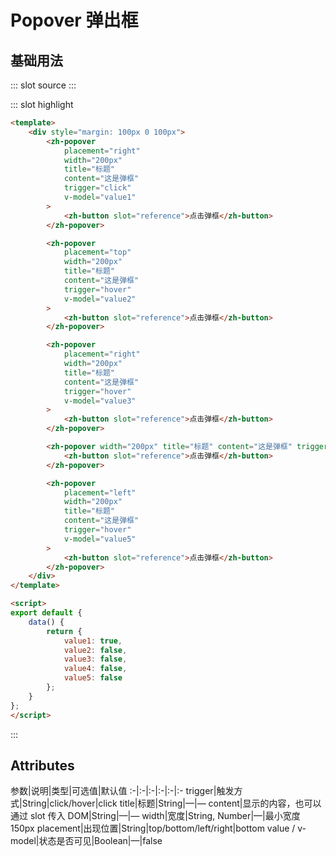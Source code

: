 # Popover 弹出框

## 基础用法
<demo-block>
::: slot source
<popover-test1></popover-test1>
:::

::: slot highlight
```html
<template>
    <div style="margin: 100px 0 100px">
        <zh-popover
            placement="right"
            width="200px"
            title="标题"
            content="这是弹框"
            trigger="click"
            v-model="value1"
        >
            <zh-button slot="reference">点击弹框</zh-button>
        </zh-popover>

        <zh-popover
            placement="top"
            width="200px"
            title="标题"
            content="这是弹框"
            trigger="hover"
            v-model="value2"
        >
            <zh-button slot="reference">点击弹框</zh-button>
        </zh-popover>

        <zh-popover
            placement="right"
            width="200px"
            title="标题"
            content="这是弹框"
            trigger="hover"
            v-model="value3"
        >
            <zh-button slot="reference">点击弹框</zh-button>
        </zh-popover>

        <zh-popover width="200px" title="标题" content="这是弹框" trigger="hover" v-model="value4">
            <zh-button slot="reference">点击弹框</zh-button>
        </zh-popover>

        <zh-popover
            placement="left"
            width="200px"
            title="标题"
            content="这是弹框"
            trigger="hover"
            v-model="value5"
        >
            <zh-button slot="reference">点击弹框</zh-button>
        </zh-popover>
    </div>
</template>

<script>
export default {
    data() {
        return {
            value1: true,
            value2: false,
            value3: false,
            value4: false,
            value5: false
        };
    }
};
</script>
```
:::
</demo-block>

## Attributes
参数|说明|类型|可选值|默认值
:-|:-|:-|:-|:-|:-
trigger|触发方式|String|click/hover|click
title|标题|String|—|—
content|显示的内容，也可以通过 slot 传入 DOM|String|—|—
width|宽度|String, Number|—|最小宽度 150px
placement|出现位置|String|top/bottom/left/right|bottom
value / v-model|状态是否可见|Boolean|—|false
